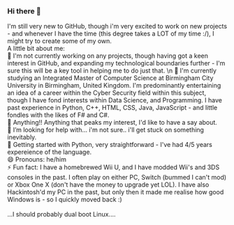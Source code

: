 ### Hi there 👋 <br>
I'm still very new to GitHub, though i'm very excited to work on new projects - and whenever I have the time (this degree takes a LOT of my time :/), I might try to create some of my own. <br>
A little bit about me: <br>
🔭 I'm not currently working on any projects, though having got a keen interest in GitHub, and expanding my technological boundaries further - I'm sure this will be a key tool in helping me to do just that. \n
🌱 I'm currently studying an Integrated Master of Computer Science at Birmingham City University in Birmingham, United Kingdom. I'm predominantly entertaining an idea of a career within the Cyber Security field within this subject, though I have fond interests within Data Science, and Programming. I have past experience in Python, C++, HTML, CSS, Java, JavaScript - and little fondles with the likes of F# and C#. <br>
👯 Anything!! Anything that peaks my interest, I'd like to have a say about. <br>
🤔 I’m looking for help with... i'm not sure.. i'll get stuck on something inevitably. <br>
💬 Getting started with Python, very straightforward - I've had 4/5 years expereience of the language. <br>
😄 Pronouns: he/him <br>
⚡ Fun fact: I have a homebrewed Wii U, and I have modded Wii's and 3DS consoles in the past. I often play on either PC, Switch (bummed I can't mod) or Xbox One X (don't have the money to upgrade yet LOL). I have also Hackintosh'd my PC in the past, but only then it made me realise how good Windows is - so I quickly moved back :) <br>
<br>
...I should probably dual boot Linux.... <br>
<!--
**pottsie283/pottsie283** is a ✨ _special_ ✨ repository because its `README.md` (this file) appears on your GitHub profile.

Here are some ideas to get you started:

- 🔭 I'm not currently working on any projects, though having got a keen interest in GitHub, and expanding my technological boundaries further - I'm sure this will be a key tool in helping me to do just that.
- 🌱 I'm currently studying an Integrated Master of Computer Science at Birmingham City University in Birmingham, United Kingdom. I'm predominantly entertaining an idea of a career within the Cyber Security field within this subject, though I have fond interests within Data Science, and Programming. I have past experience in Python, C++, HTML, CSS, Java, JavaScript - and little fondles with the likes of F# and C#.
- 👯 Anything!! Anything that peaks my interest, I'd like to have a say about.
- 🤔 I’m looking for help with... i'm not sure.. i'll get stuck on something inevitably.
- 💬 Getting started with Python, very straightforward - I've had 4/5 years expereience of the language.
- 😄 Pronouns: he/him
- ⚡ Fun fact: I have a homebrewed Wii U and a Hackintosh - who pays for an iMac like seriously?
-->
